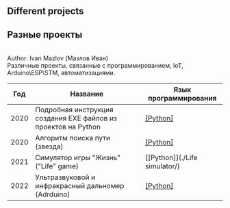 ## Different projects
<h2>Разные проекты</h2><br>
Author: Ivan Mazlov (Мазлов Иван)<br>
Различные проекты, связанные с программированием, IoT, Arduino\ESP\STM, автоматизациями.<br>

Год | Название | Язык программирования
-- | -- | -- 
2020 | Подробная инструкция создания EXE файлов из проектов на Python | [[Python]](./PY2EXE/)
2020 | Алгоритм поиска пути (звезда) | [[Python]](./PathFind22/)
2021 | Симулятор игры "Жизнь" ("Life" game) | [[Python]](./Life simulator/)
2022 | Ультразвуковой и инфракрасный дальномер (Adrduino) | [[Python]](./Rangefinder/)
